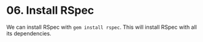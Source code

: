 # 06. Install RSpec

We can install RSpec with `gem install rspec`. This will install RSpec with all its dependencies.
